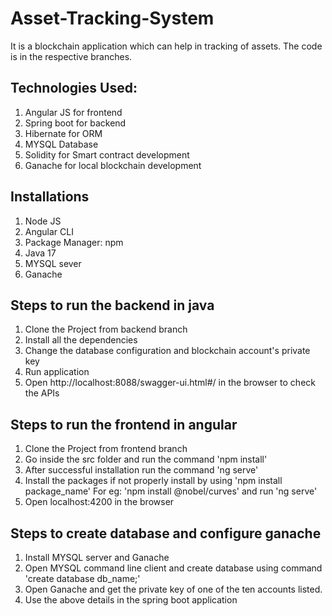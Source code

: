 # Asset-Tracking-System
It is a blockchain application which can help in tracking of assets.
The code is in the respective branches.

## Technologies Used:
1. Angular JS for frontend
2. Spring boot for backend
3. Hibernate for ORM
4. MYSQL Database
5. Solidity for Smart contract development
6. Ganache for local blockchain development

## Installations
1. Node JS
2. Angular CLI
3. Package Manager: npm
4. Java 17
5. MYSQL sever
6. Ganache


## Steps to run the backend in java
1) Clone the Project from backend branch
2) Install all the dependencies
3) Change the database configuration and blockchain account's private key
4) Run application
5) Open http://localhost:8088/swagger-ui.html#/ in the browser to check the APIs

## Steps to run the frontend in angular
1) Clone the Project from frontend branch
2) Go inside the src folder and run the command 'npm install'
3) After successful installation run the command 'ng serve'
4) Install the packages if not properly install by using 'npm install package_name' For eg: 'npm install @nobel/curves' and run 'ng serve' 
5) Open localhost:4200 in the browser


## Steps to create database and configure ganache
1) Install MYSQL server and Ganache
2) Open MYSQL command line client and create database using command 'create database db_name;'
3) Open Ganache and get the private key of one of the ten accounts listed.
4) Use the above details in the spring boot application
